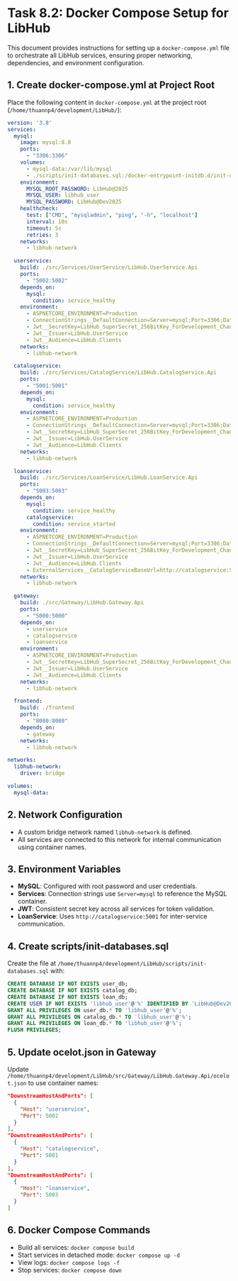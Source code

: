 # Task 8.2: Docker Compose Setup for LibHub

This document provides instructions for setting up a `docker-compose.yml` file to orchestrate all LibHub services, ensuring proper networking, dependencies, and environment configuration.

## 1. Create docker-compose.yml at Project Root

Place the following content in `docker-compose.yml` at the project root (`/home/thuannp4/development/LibHub/`):

```yaml
version: '3.8'
services:
  mysql:
    image: mysql:8.0
    ports:
      - "3306:3306"
    volumes:
      - mysql-data:/var/lib/mysql
      - ./scripts/init-databases.sql:/docker-entrypoint-initdb.d/init-databases.sql
    environment:
      MYSQL_ROOT_PASSWORD: LibHub@2025
      MYSQL_USER: libhub_user
      MYSQL_PASSWORD: LibHub@Dev2025
    healthcheck:
      test: ["CMD", "mysqladmin", "ping", "-h", "localhost"]
      interval: 10s
      timeout: 5s
      retries: 3
    networks:
      - libhub-network

  userservice:
    build: ./src/Services/UserService/LibHub.UserService.Api
    ports:
      - "5002:5002"
    depends_on:
      mysql:
        condition: service_healthy
    environment:
      - ASPNETCORE_ENVIRONMENT=Production
      - ConnectionStrings__DefaultConnection=Server=mysql;Port=3306;Database=user_db;User=libhub_user;Password=LibHub@Dev2025;
      - Jwt__SecretKey=LibHub_SuperSecret_256BitKey_ForDevelopment_ChangeInProduction!
      - Jwt__Issuer=LibHub.UserService
      - Jwt__Audience=LibHub.Clients
    networks:
      - libhub-network

  catalogservice:
    build: ./src/Services/CatalogService/LibHub.CatalogService.Api
    ports:
      - "5001:5001"
    depends_on:
      mysql:
        condition: service_healthy
    environment:
      - ASPNETCORE_ENVIRONMENT=Production
      - ConnectionStrings__DefaultConnection=Server=mysql;Port=3306;Database=catalog_db;User=libhub_user;Password=LibHub@Dev2025;
      - Jwt__SecretKey=LibHub_SuperSecret_256BitKey_ForDevelopment_ChangeInProduction!
      - Jwt__Issuer=LibHub.UserService
      - Jwt__Audience=LibHub.Clients
    networks:
      - libhub-network

  loanservice:
    build: ./src/Services/LoanService/LibHub.LoanService.Api
    ports:
      - "5003:5003"
    depends_on:
      mysql:
        condition: service_healthy
      catalogservice:
        condition: service_started
    environment:
      - ASPNETCORE_ENVIRONMENT=Production
      - ConnectionStrings__DefaultConnection=Server=mysql;Port=3306;Database=loan_db;User=libhub_user;Password=LibHub@Dev2025;
      - Jwt__SecretKey=LibHub_SuperSecret_256BitKey_ForDevelopment_ChangeInProduction!
      - Jwt__Issuer=LibHub.UserService
      - Jwt__Audience=LibHub.Clients
      - ExternalServices__CatalogServiceBaseUrl=http://catalogservice:5001
    networks:
      - libhub-network

  gateway:
    build: ./src/Gateway/LibHub.Gateway.Api
    ports:
      - "5000:5000"
    depends_on:
      - userservice
      - catalogservice
      - loanservice
    environment:
      - ASPNETCORE_ENVIRONMENT=Production
      - Jwt__SecretKey=LibHub_SuperSecret_256BitKey_ForDevelopment_ChangeInProduction!
      - Jwt__Issuer=LibHub.UserService
      - Jwt__Audience=LibHub.Clients
    networks:
      - libhub-network

  frontend:
    build: ./frontend
    ports:
      - "8080:8080"
    depends_on:
      - gateway
    networks:
      - libhub-network

networks:
  libhub-network:
    driver: bridge

volumes:
  mysql-data:
```

## 2. Network Configuration

- A custom bridge network named `libhub-network` is defined.
- All services are connected to this network for internal communication using container names.

## 3. Environment Variables

- **MySQL**: Configured with root password and user credentials.
- **Services**: Connection strings use `Server=mysql` to reference the MySQL container.
- **JWT**: Consistent secret key across all services for token validation.
- **LoanService**: Uses `http://catalogservice:5001` for inter-service communication.

## 4. Create scripts/init-databases.sql

Create the file at `/home/thuannp4/development/LibHub/scripts/init-databases.sql` with:

```sql
CREATE DATABASE IF NOT EXISTS user_db;
CREATE DATABASE IF NOT EXISTS catalog_db;
CREATE DATABASE IF NOT EXISTS loan_db;
CREATE USER IF NOT EXISTS 'libhub_user'@'%' IDENTIFIED BY 'LibHub@Dev2025';
GRANT ALL PRIVILEGES ON user_db.* TO 'libhub_user'@'%';
GRANT ALL PRIVILEGES ON catalog_db.* TO 'libhub_user'@'%';
GRANT ALL PRIVILEGES ON loan_db.* TO 'libhub_user'@'%';
FLUSH PRIVILEGES;
```

## 5. Update ocelot.json in Gateway

Update `/home/thuannp4/development/LibHub/src/Gateway/LibHub.Gateway.Api/ocelot.json` to use container names:

```json
"DownstreamHostAndPorts": [
  {
    "Host": "userservice",
    "Port": 5002
  }
],
"DownstreamHostAndPorts": [
  {
    "Host": "catalogservice",
    "Port": 5001
  }
],
"DownstreamHostAndPorts": [
  {
    "Host": "loanservice",
    "Port": 5003
  }
]
```

## 6. Docker Compose Commands

- Build all services: `docker compose build`
- Start services in detached mode: `docker compose up -d`
- View logs: `docker compose logs -f`
- Stop services: `docker compose down`
